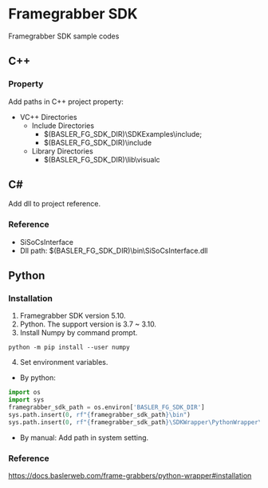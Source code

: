 # Framegrabber SDK
Framegrabber SDK sample codes

## C++
### Property
Add paths in C++ project property:
 * VC++ Directories
   * Include Directories
      * $(BASLER_FG_SDK_DIR)\SDKExamples\include;
      * $(BASLER_FG_SDK_DIR)\include
   * Library Directories
      * $(BASLER_FG_SDK_DIR)\lib\visualc

## C#
Add dll to project reference.
### Reference
* SiSoCsInterface
 * Dll path: $(BASLER_FG_SDK_DIR)\bin\SiSoCsInterface.dll

## Python
### Installation
1. Framegrabber SDK version 5.10.
2. Python. The support version is 3.7 ~ 3.10.
3. Install Numpy by command prompt.
```console
python -m pip install --user numpy
```
4. Set environment variables. 
 * By python:
```python
import os
import sys
framegrabber_sdk_path = os.environ['BASLER_FG_SDK_DIR']
sys.path.insert(0, rf"{framegrabber_sdk_path}\bin")
sys.path.insert(0, rf"{framegrabber_sdk_path}\SDKWrapper\PythonWrapper\python310\lib")
```
 * By manual: Add path in system setting.
### Reference
https://docs.baslerweb.com/frame-grabbers/python-wrapper#installation
